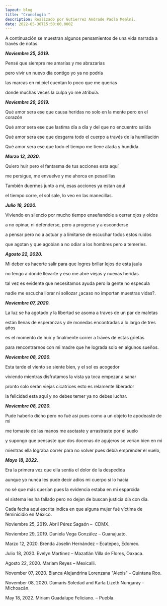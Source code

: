 ```yaml
---
layout: blog
title: "Cronología "
description: Realizado por Gutierrez Andrade Paola Mealni.
date: 2022-05-30T15:50:00.000Z
---
```

<!--StartFragment-->

A continuación se muestran algunos pensamientos de una vida narrada a través de notas.

<!--EndFragment-->



***Noviembre 25, 2019.***

<!--StartFragment-->

Pensé que siempre me amarías y me abrazarías

pero vivir un nuevo dia contigo yo ya no podría 

las marcas en mi piel cuentan lo poco que me querías

donde muchas veces la culpa yo me atribuía. 

<!--EndFragment-->



***Noviembre 29, 2019.***

<!--StartFragment-->

Qué amor sera ese que causa heridas no solo en la mente pero en el corazón

Qué amor sera ese que lastima día a día y del que no encuentro salida

Qué amor sera ese que desgarra todo el cuerpo a través de la humillación

Qué amor sera ese que todo el tiempo me tiene atada y hundida.

<!--EndFragment-->



***Marzo 12, 2020.***

<!--StartFragment-->

Quiero huir pero el fantasma de tus acciones esta aquí

me persigue, me envuelve y me ahorca en pesadillas 

También duermes junto a mi, esas acciones ya estan aquí

el tiempo corre, el sol sale, lo veo en las manecillas. 

<!--EndFragment-->



***Julio 18, 2020.***

<!--StartFragment-->

Viviendo en silencio por mucho tiempo enseñandole a cerrar ojos y oidos 

a no opinar, ni defenderse, pero a progerse y a esconderse 

a pensar pero no a actuar y a limitarse de escuchar todos estos ruidos

que agotan y que agobian a no odiar a los hombres pero a temerles.

<!--EndFragment-->

***Agosto 22, 2020.***

<!--StartFragment-->

Mi deber es hacerte salir para que logres brillar lejos de esta jaula

no tengo a donde llevarte y eso me abre viejas y nuevas heridas

tal vez es evidente que necesitamos ayuda pero la gente no especula

nadie me escucha llorar ni sollozar ¿acaso no importan muestras vidas?.

<!--EndFragment-->

***Noviembre 07, 2020.***

<!--StartFragment-->

La luz se ha agotado y la libertad se asoma a traves de un par de maletas

están llenas de esperanzas y de monedas encontradas a lo largo de tres años 

es el momento de huir y finalmente correr a traves de estas grietas

para rencontrarnos con mi madre  que he lograda solo en algunos sueños.

<!--EndFragment-->



***Noviembre 08, 2020.***

<!--StartFragment-->

Esta tarde el viento se siente bien, y el sol es acogedor 

viviendo mientras disfrutamos la vista ya toca empezar a sanar

pronto solo serán viejas cicatrices esto es relamente liberador

la felicidad esta aquí y no debes temer ya no debes luchar.

<!--EndFragment-->



***Noviembre 08, 2020.***

<!--StartFragment-->

Pude haberlo dicho pero no fué asi pues como a un objeto te apodeaste de mi

me tomaste de las manos me asotaste y arrastraste por el suelo 

y supongo que pensaste que dos docenas de agujeros se verían bien en mi

mientras ella lograba correr para no volver pues debía emprender el vuelo,

<!--EndFragment-->



***Mayo 18, 2022.*** 

<!--StartFragment-->

Era la primera vez que ella sentía el dolor de la despedida

aunque yo nunca les pude decir adios mi cuerpo si lo hacia

no sé que más querían pues la evidencia estaba en mi esparcida

el sistema les ha fallado pero no dejan de buscan justicia día con día. 

<!--EndFragment-->



Cada fecha aquí escrita indica en que alguna mujer fué víctima de feminicidio en México. 

<!--StartFragment-->

Noviembre 25, 2019. Abril Pérez Sagaón –  CDMX. 

Noviembre 29, 2019. Daniela Vega González – Guanajuato.

Marzo 12, 2020. Brenda Joselin Hernández – Ecatepec, Edomex.

Julio 18, 2020. Evelyn Martinez – Mazatlán Villa de Flores, Oaxaca.

Agosto 22, 2020. Mariam Reyes – Mexicalli.

November 07, 2020. Bianca Alejandrina Lorenzana "Alexis" – Quintana Roo.

November 08, 2020. Damaris Soledad and Karla Lizeth Nungaray – Michoacán.

May 18, 2022. Miriam Guadalupe Feliciano. – Puebla.

<!--EndFragment-->